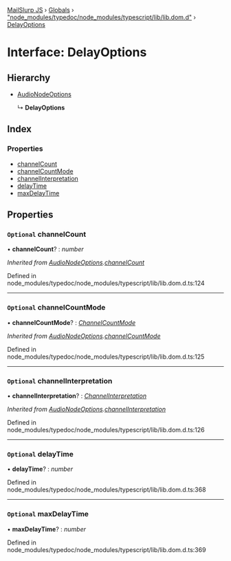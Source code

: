 [MailSlurp JS](../README.md) › [Globals](../globals.md) › ["node_modules/typedoc/node_modules/typescript/lib/lib.dom.d"](../modules/_node_modules_typedoc_node_modules_typescript_lib_lib_dom_d_.md) › [DelayOptions](_node_modules_typedoc_node_modules_typescript_lib_lib_dom_d_.delayoptions.md)

# Interface: DelayOptions

## Hierarchy

* [AudioNodeOptions](_node_modules_typedoc_node_modules_typescript_lib_lib_dom_d_.audionodeoptions.md)

  ↳ **DelayOptions**

## Index

### Properties

* [channelCount](_node_modules_typedoc_node_modules_typescript_lib_lib_dom_d_.delayoptions.md#optional-channelcount)
* [channelCountMode](_node_modules_typedoc_node_modules_typescript_lib_lib_dom_d_.delayoptions.md#optional-channelcountmode)
* [channelInterpretation](_node_modules_typedoc_node_modules_typescript_lib_lib_dom_d_.delayoptions.md#optional-channelinterpretation)
* [delayTime](_node_modules_typedoc_node_modules_typescript_lib_lib_dom_d_.delayoptions.md#optional-delaytime)
* [maxDelayTime](_node_modules_typedoc_node_modules_typescript_lib_lib_dom_d_.delayoptions.md#optional-maxdelaytime)

## Properties

### `Optional` channelCount

• **channelCount**? : *number*

*Inherited from [AudioNodeOptions](_node_modules_typedoc_node_modules_typescript_lib_lib_dom_d_.audionodeoptions.md).[channelCount](_node_modules_typedoc_node_modules_typescript_lib_lib_dom_d_.audionodeoptions.md#optional-channelcount)*

Defined in node_modules/typedoc/node_modules/typescript/lib/lib.dom.d.ts:124

___

### `Optional` channelCountMode

• **channelCountMode**? : *[ChannelCountMode](../modules/_node_modules_typedoc_node_modules_typescript_lib_lib_dom_d_.md#channelcountmode)*

*Inherited from [AudioNodeOptions](_node_modules_typedoc_node_modules_typescript_lib_lib_dom_d_.audionodeoptions.md).[channelCountMode](_node_modules_typedoc_node_modules_typescript_lib_lib_dom_d_.audionodeoptions.md#optional-channelcountmode)*

Defined in node_modules/typedoc/node_modules/typescript/lib/lib.dom.d.ts:125

___

### `Optional` channelInterpretation

• **channelInterpretation**? : *[ChannelInterpretation](../modules/_node_modules_typedoc_node_modules_typescript_lib_lib_dom_d_.md#channelinterpretation)*

*Inherited from [AudioNodeOptions](_node_modules_typedoc_node_modules_typescript_lib_lib_dom_d_.audionodeoptions.md).[channelInterpretation](_node_modules_typedoc_node_modules_typescript_lib_lib_dom_d_.audionodeoptions.md#optional-channelinterpretation)*

Defined in node_modules/typedoc/node_modules/typescript/lib/lib.dom.d.ts:126

___

### `Optional` delayTime

• **delayTime**? : *number*

Defined in node_modules/typedoc/node_modules/typescript/lib/lib.dom.d.ts:368

___

### `Optional` maxDelayTime

• **maxDelayTime**? : *number*

Defined in node_modules/typedoc/node_modules/typescript/lib/lib.dom.d.ts:369
